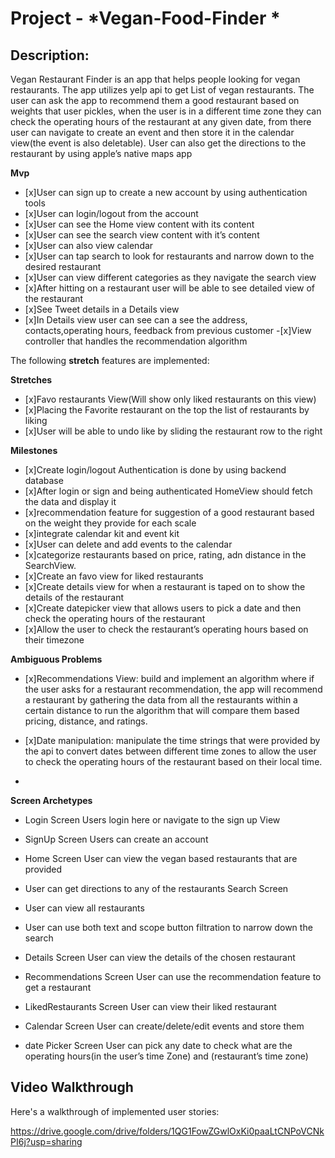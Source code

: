 
# Project - *Vegan-Food-Finder *


## Description:
Vegan Restaurant Finder is an app that helps people looking for vegan restaurants. The app utilizes yelp api to get List of vegan restaurants. The user can ask the app to recommend them a good restaurant based on weights that user pickles, when the user is in a different time zone they can check the operating hours of the restaurant at any given date, from there user can navigate to create an event and then store it in the calendar view(the event is also deletable). User can also get the directions to the restaurant by using apple’s native maps app

**Mvp**

- [x]User can sign up to create a new account by using authentication tools
- [x]User can login/logout from the account 
- [x]User can see the Home view content with its content
- [x]User can see the search view content with it’s content 
- [x]User can also view calendar
- [x]User can tap search to look for restaurants and narrow down to the desired restaurant
- [x]User can view different categories as they navigate the search view
- [x]After hitting on a restaurant user will be able to see detailed view of the restaurant
- [x]See Tweet details in a Details view
- [x]In Details view user can see can a see the address, contacts,operating hours, feedback from previous customer 
-[x]View controller that handles the recommendation algorithm 

The following **stretch** features are implemented:

**Stretches**
- [x]Favo restaurants View(Will show only liked restaurants on this view)
- [x]Placing the Favorite restaurant on the top the list of restaurants by liking 
- [x]User will be able to undo like by sliding the restaurant row to the right

**Milestones**
- [x]Create login/logout Authentication is done by using backend database
- [x]After login or sign and being authenticated HomeView should fetch the data and display it 
- [x]recommendation feature for suggestion of a good restaurant based on the weight they provide for each scale
- [x]integrate calendar kit and event kit
- [x]User can delete and add events to the calendar
- [x]categorize restaurants based on price, rating, adn distance in the SearchView. 
- [x]Create an favo view for liked restaurants 
- [x]Create details view for when a restaurant is taped on to show the details of the restaurant 
- [x]Create datepicker view that allows users to pick a date and then check the operating hours of the restaurant
- [x]Allow the user to check the restaurant’s operating hours based on their timezone 

**Ambiguous Problems**
- [x]Recommendations View: build and implement an algorithm where if the user asks for a restaurant recommendation, the app will recommend a restaurant by gathering the data from all the restaurants within a certain distance to run the algorithm that will compare them based pricing, distance, and ratings.

- [x]Date manipulation: manipulate the time strings that were provided by the api to convert dates between different time zones to allow the user to check the operating hours of the restaurant based on their local time.
- 
**Screen Archetypes**
* Login Screen
 Users login here or navigate to the sign up View

* SignUp Screen
 Users can create an account
* Home Screen
 User can view the vegan based restaurants that are provided 
* User can get directions to any of the restaurants
Search Screen
* User can view all restaurants
* User can use both text and scope button filtration to narrow down the search 
* Details Screen
 User can view the details of the chosen restaurant
* Recommendations Screen
 User can use the recommendation feature to get a restaurant
* LikedRestaurants Screen
 User can view their liked restaurant 
* Calendar Screen 
 User can create/delete/edit events and store them
* date Picker Screen 
 User can pick any date to check what are the operating hours(in the user’s time Zone) and (restaurant’s time zone)

## Video Walkthrough
Here's a walkthrough of implemented user stories:

https://drive.google.com/drive/folders/1QG1FowZGwlOxKi0paaLtCNPoVCNkPI6j?usp=sharing
